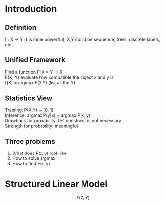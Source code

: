 # Introduction
## Definition
f : X -> Y (f is more powerful), X,Y could be sequence, trees, discrete labels, etc.  

## Unified Framework
Find a function F: X * Y -> R  
F(X, Y) evaluate how compatible the object x and y is  
f(X) = argmax F(X,Y) (list all the Y)  

## Statistics View
Training: P(X,Y) -> [0, 1]   
Inference: argmax P(y|x) = argmax P(x, y)   
Drawback for probability: 0-1 constraint is not necessary  
Strength for probability: meaningful  

## Three problems
1. What does F(x, y) look like  
2. How to solve argmax  
3. How to find F(x, y)    

# Structured Linear Model
$$ F(X,Y)$$
